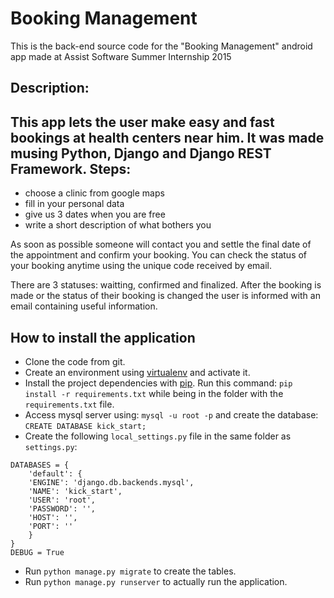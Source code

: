 # Booking Management
This is the back-end source code for the "Booking Management" android app made at Assist Software Summer Internship 2015

Description:
------------------------------
This app lets the user make easy and fast bookings at health centers near him.
It was made musing Python, Django and Django REST Framework.
Steps:
------------------------------
- choose a clinic from google maps
- fill in your personal data
- give us 3 dates when you are free
- write a short description of what bothers you

As soon as possible someone will contact you and settle the final date of the appointment and confirm your booking.
You can check the status of your booking anytime using the unique code received by email.

There are 3 statuses: waitting, confirmed and finalized. After the booking is made or the status of their booking is changed the user is informed with an email containing useful information.
 

How to install the application
------------------------------
 
- Clone the code from git.
- Create an environment using [virtualenv](https://virtualenv.pypa.io/en/latest/) and activate it.
- Install the project dependencies with [pip](https://pip.pypa.io/en/latest/installing.html). Run this command: `pip install -r requirements.txt` while being in the folder with the `requirements.txt` file.
- Access mysql server using: `mysql -u root -p` and create the database: `CREATE DATABASE kick_start;`
- Create the following `local_settings.py` file in the same folder as `settings.py`:
```
DATABASES = {
    'default': {
    'ENGINE': 'django.db.backends.mysql',
    'NAME': 'kick_start',
    'USER': 'root',
    'PASSWORD': '',
    'HOST': '',
    'PORT': ''
    }
}
DEBUG = True
```
- Run `python manage.py migrate` to create the tables.
- Run `python manage.py runserver` to actually run the application.
